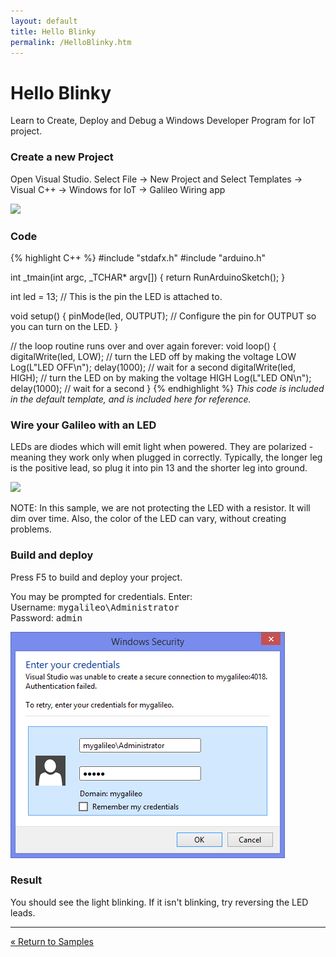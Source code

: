 ```yaml
---
layout: default
title: Hello Blinky
permalink: /HelloBlinky.htm
---
```


<div class="container">
  <h1>Hello Blinky</h1>
  <p>Learn to Create, Deploy and Debug a Windows Developer Program for IoT project.</p>

  <h3>Create a new Project</h3>
  <p>
    Open Visual Studio. Select File -> New Project and Select Templates -> Visual C++ -> Windows for IoT -> Galileo Wiring app
  </p>
  <img src="images/Nuget_AppCreate.png"/>

  <h3>Code</h3>
{% highlight C++ %}
#include "stdafx.h"
#include "arduino.h"

int _tmain(int argc, _TCHAR* argv[])
{
  return RunArduinoSketch();
}

int led = 13;  // This is the pin the LED is attached to.

void setup()
{
  pinMode(led, OUTPUT); // Configure the pin for OUTPUT so you can turn on the LED.
}

// the loop routine runs over and over again forever:
void loop()
{
  digitalWrite(led, LOW);    // turn the LED off by making the voltage LOW
  Log(L"LED OFF\n");
  delay(1000);               // wait for a second
  digitalWrite(led, HIGH);    // turn the LED on by making the voltage HIGH
  Log(L"LED ON\n");
  delay(1000);               // wait for a second
}
{% endhighlight %}
  <i>This code is included in the default template, and is included here for reference.</i>

  <h3>Wire your Galileo with an LED</h3>
  <p>LEDs are diodes which will emit light when powered. They are polarized - meaning they work only when plugged in correctly. Typically, the longer leg is the positive lead, so plug it into pin 13 and the shorter leg into ground.</p>
  <img src="images\HelloBlinky.png"/>
  <p>NOTE: In this sample, we are not protecting the LED with a resistor. It will dim over time. Also, the color of the LED can vary, without creating problems.</p>

  <h3>Build and deploy</h3>
  <p>Press F5 to build and deploy your project.</p>
  <p>You may be prompted for credentials. Enter:<br/>
  Username: <kbd>mygalileo\Administrator</kbd><br/>
  Password: <kbd>admin</kbd><br/></p>
  <p><img src="images/VSDeployCred.png" /></p>

  <h3>Result</h3>
  <p>You should see the light blinking. If it isn't blinking, try reversing the LED leads.</p>
  <hr/>

  <a class="btn btn-default" href="SampleApps.htm" role="button">&laquo; Return to Samples</a>
